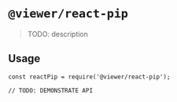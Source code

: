 # `@viewer/react-pip`

> TODO: description

## Usage

```
const reactPip = require('@viewer/react-pip');

// TODO: DEMONSTRATE API
```
